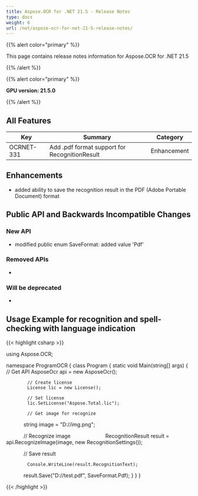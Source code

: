 ```yaml
---
title: Aspose.OCR for .NET 21.5 - Release Notes
type: docs
weight: 6
url: /net/aspose-ocr-for-net-21-5-release-notes/
---
```


{{% alert color="primary" %}}

This page contains release notes information for Aspose.OCR for .NET 21.5

{{% /alert %}}

{{% alert color="primary" %}}

**GPU version: 21.5.0**

{{% /alert %}}

## All Features

|Key|Summary|Category|
|---|---|---|
|OCRNET-331| Add .pdf format support for RecognitionResult |Enhancement|


## Enhancements

- added ability to save the recognition result in the PDF (Adobe Portable Document) format


## Public API and Backwards Incompatible Changes

### New API

-  modified public enum SaveFormat: added value 'Pdf'

### Removed APIs

-  

### Will be deprecated

-

## Usage Example for recognition and spell-checking with language indication

{{< highlight csharp >}}


using Aspose.OCR;

namespace ProgramOCR
{
    class Program
    {
        static void Main(string[] args)
        {
            // Get API
            AsposeOcr api = new AsposeOcr();

            // Create license
            License lic = new License();

            // Set license 
            lic.SetLicense("Aspose.Total.lic");

            // Get image for recognize
            string image = "D://img.png";

            // Recognize image           
            RecognitionResult result = api.RecognizeImage(image, new RecognitionSettings());

            // Save result

			Console.WriteLine(result.RecognitionText);
			
            result.Save("D://test.pdf", SaveFormat.Pdf);
        }
    }
}
	
{{< /highlight >}}
